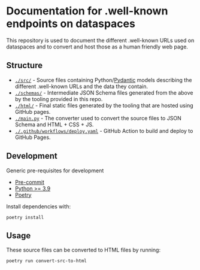 # Documentation for .well-known endpoints on dataspaces

This repository is used to document the different .well-known URLs used on dataspaces
and to convert and host those as a human friendly web page.

## Structure

- [`./src/`](./src/) - Source files containing
  Python/[Pydantic](https://pydantic-docs.helpmanual.io/) models describing the
  different .well-known URLs and the data they contain.
- [`./schemas/`](./schemas/) - Intermediate JSON Schema files generated from the above
  by the tooling provided in this repo.
- [`./html/`](./html/) - Final static files generated by the tooling that are hosted
  using GitHub pages.
- [`./main.py`](./main.py) - The converter used to convert the source files to JSON
  Schema and HTML + CSS + JS.
- [`./.github/workflows/deploy.yaml`](./.github/workflows/deploy.yaml) - GitHub Action
  to build and deploy to GitHub Pages.

## Development

Generic pre-requisites for development

- [Pre-commit](https://pre-commit.com/#install)
- [Python >= 3.9](https://python.org)
- [Poetry](https://python-poetry.org/docs/#installation)

Install dependencies with:

```shell
poetry install
```

## Usage

These source files can be converted to HTML files by running:

```shell
poetry run convert-src-to-html
```

